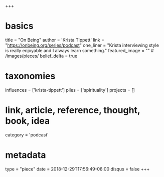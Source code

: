 +++
# basics
title     		 = "On Being"
author    		 = 'Krista Tippett'
link      		 = "https://onbeing.org/series/podcast"
one_liner 		 = "Krista interviewing style is really enjoyable and I always learn something."
featured_image = "" # /images/pieces/
belief_delta	 = true

# taxonomies
influences		 = ['krista-tippett']
piles     		 = ['spirituality']
projects			 = []

# link, article, reference, thought, book, idea
category  		 = 'podcast'

# metadata
type	    		 = "piece"
date      		 = 2018-12-29T17:56:49-08:00
disqus    		 = false
+++

